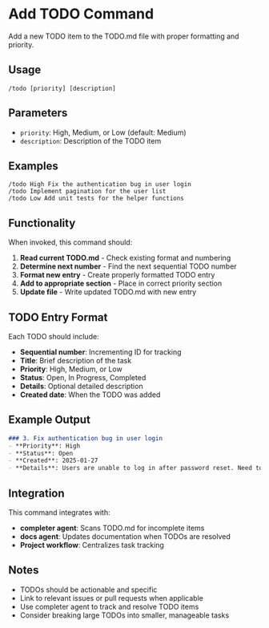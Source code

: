 # Add TODO Command

Add a new TODO item to the TODO.md file with proper formatting and priority.

## Usage
```
/todo [priority] [description]
```

## Parameters
- `priority`: High, Medium, or Low (default: Medium)
- `description`: Description of the TODO item

## Examples
```
/todo High Fix the authentication bug in user login
/todo Implement pagination for the user list
/todo Low Add unit tests for the helper functions
```

## Functionality

When invoked, this command should:

1. **Read current TODO.md** - Check existing format and numbering
2. **Determine next number** - Find the next sequential TODO number
3. **Format new entry** - Create properly formatted TODO entry
4. **Add to appropriate section** - Place in correct priority section
5. **Update file** - Write updated TODO.md with new entry

## TODO Entry Format

Each TODO should include:
- **Sequential number**: Incrementing ID for tracking
- **Title**: Brief description of the task
- **Priority**: High, Medium, or Low
- **Status**: Open, In Progress, Completed
- **Details**: Optional detailed description
- **Created date**: When the TODO was added

## Example Output

```markdown
### 3. Fix authentication bug in user login
- **Priority**: High
- **Status**: Open
- **Created**: 2025-01-27
- **Details**: Users are unable to log in after password reset. Need to investigate session handling.
```

## Integration

This command integrates with:
- **completer agent**: Scans TODO.md for incomplete items
- **docs agent**: Updates documentation when TODOs are resolved
- **Project workflow**: Centralizes task tracking

## Notes
- TODOs should be actionable and specific
- Link to relevant issues or pull requests when applicable
- Use completer agent to track and resolve TODO items
- Consider breaking large TODOs into smaller, manageable tasks